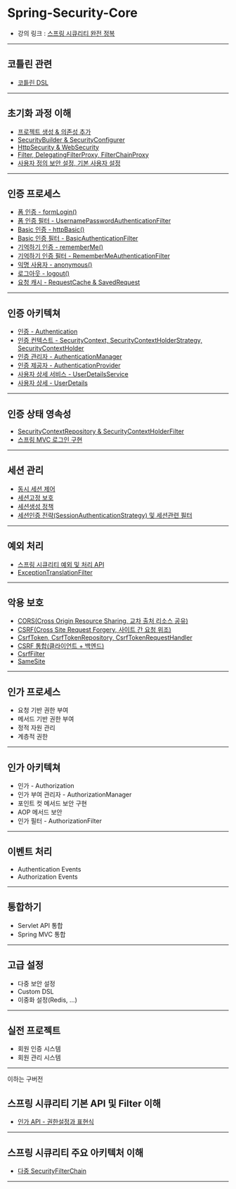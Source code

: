 # Spring-Security-Core
- 강의 링크 : <a href="https://www.inflearn.com/course/%EC%8A%A4%ED%94%84%EB%A7%81-%EC%8B%9C%ED%81%90%EB%A6%AC%ED%8B%B0-%EC%99%84%EC%A0%84%EC%A0%95%EB%B3%B5" target="_blank">스프링 시큐리티 완전 정복</a>

---

<h2 id="kotlin">코틀린 관련</h2>

- <a href="/note/kotlin/코틀린 DSL.md" target="_blank">코틑린 DSL</a>

---

<h2 id="init">초기화 과정 이해</h2>

- <a href="/note/init/프로젝트 생성 & 의존성 추가.md" target="_blank">프로젝트 생성 & 의존성 추가</a>
- <a href="/note/init/SecurityBuilder & SecurityConfigurer.md" target="_blank">SecurityBuilder & SecurityConfigurer</a>
- <a href="/note/init/HttpSecurity & WebSecurity.md" target="_blank">HttpSecurity & WebSecurity</a>
- <a href="/note/init/Filter, DelegatingFilterProxy, FilterChainProxy.md" target="_blank">Filter, DelegatingFilterProxy, FilterChainProxy</a>
- <a href="/note/init/사용자 정의 보안 설정, 기본 사용자 설정.md" target="_blank">사용자 정의 보안 설정, 기본 사용자 설정</a>

---

<h2 id="authentication-process">인증 프로세스</h2>

- <a href="/note/authentication-process/폼 인증 - formLogin().md" target="_blank">폼 인증 - formLogin()</a>
- <a href="/note/authentication-process/폼 인증 필터 - UsernamePasswordAuthenticationFilter.md" target="_blank">폼 인증 필터 - UsernamePasswordAuthenticationFilter</a>
- <a href="/note/authentication-process/Basic 인증 - httpBasic().md" target="_blank">Basic 인증 - httpBasic()</a>
- <a href="/note/authentication-process/Basic 인증 필터 - BasicAuthenticationFilter.md" target="_blank">Basic 인증 필터 - BasicAuthenticationFilter</a>
- <a href="/note/authentication-process/기억하기 인증 - rememberMe().md" target="_blank">기억하기 인증 - rememberMe()</a>
- <a href="/note/authentication-process/기억하기 인증 필터 - RememberMeAuthenticationFilter.md" target="_blank">기억하기 인증 필터 - RememberMeAuthenticationFilter</a>
- <a href="/note/authentication-process/익명 사용자 - anonymous().md" target="_blank">익명 사용자 - anonymous()</a>
- <a href="/note/authentication-process/로그아웃 - logout().md" target="_blank">로그아웃 - logout()</a>
- <a href="/note/authentication-process/요청 캐시 - RequestCache & SavedRequest.md" target="_blank">요청 캐시 - RequestCache & SavedRequest</a>

---

<h2 id="authentication-architecture">인증 아키텍쳐</h2>

- <a href="/note/authentication-architecture/인증 - Authentication.md" target="_blank">인증 - Authentication</a>
- <a href="/note/authentication-architecture/인증 컨텍스트 - SecurityContext, SecurityContextHolderStrategy, SecurityContextHolder.md" target="_blank">인증 컨텍스트 - SecurityContext, SecurityContextHolderStrategy, SecurityContextHolder</a>
- <a href="/note/authentication-architecture/인증 관리자 - AuthenticationManager.md" target="_blank">인증 관리자 - AuthenticationManager</a>
- <a href="/note/authentication-architecture/인증 제공자 - AuthenticationProvider.md" target="_blank">인증 제공자 - AuthenticationProvider</a>
- <a href="/note/authentication-architecture/사용자 상세 서비스 - UserDetailsService.md" target="_blank">사용자 상세 서비스 - UserDetailsService</a>
- <a href="/note/authentication-architecture/사용자 상세 - UserDetails.md" target="_blank">사용자 상세 - UserDetails</a>

---

<h2 id="authentication-persistence">인증 상태 영속성</h2>

- <a href="/note/authentication-persistence/SecurityContextRepository & SecurityContextHolderFilter.md" target="_blank">SecurityContextRepository & SecurityContextHolderFilter</a>
- <a href="/note/authentication-persistence/스프링 MVC 로그인 구현.md" target="_blank">스프링 MVC 로그인 구현</a>

---

<h2 id="sesion-management">세션 관리</h2>

- <a href="/note/session-management/동시 세션 제어.md" target="_blank">동시 세션 제어</a>
- <a href="/note/session-management/세션고정 보호.md" target="_blank">세션고정 보호</a>
- <a href="/note/session-management/세션생성 정책.md" target="_blank">세션생성 정책</a>
- <a href="/note/session-management/세션인증 전략(SessionAuthenticationStrategy) 및 세션관련 필터.md" target="_blank">세션인증 전략(SessionAuthenticationStrategy) 및 세션관련 필터</a>

---

<h2 id="exception-handling">예외 처리</h2>

- <a href="/note/exception-handling/스프링 시큐리티 예외 및 처리 API.md" target="_blank">스프링 시큐리티 예외 및 처리 API</a>
- <a href="/note/exception-handling/ExceptionTranslationFilter.md" target="_blank">ExceptionTranslationFilter</a>

---

<h2 id="exploit-protection">악용 보호</h2>

- <a href="/note/exploit-protection/CORS(Cross Origin Resource Sharing, 교차 출처 리소스 공유).md" target="_blank">CORS(Cross Origin Resource Sharing, 교차 출처 리소스 공유)</a>
- <a href="/note/exploit-protection/CSRF(Cross Site Request Forgery, 사이트 간 요청 위조).md" target="_blank">CSRF(Cross Site Request Forgery, 사이트 간 요청 위조)</a>
- <a href="/note/exploit-protection/CsrfToken, CsrfTokenRepository, CsrfTokenRequestHandler.md" target="_blank">CsrfToken, CsrfTokenRepository, CsrfTokenRequestHandler</a>
- <a href="/note/exploit-protection/CSRF 통합(클라이언트 + 백엔드).md" target="_blank">CSRF 통합(클라이언트 + 백엔드)</a>
- <a href="/note/exploit-protection/CsrfFilter.md" target="_blank">CsrfFilter</a>
- <a href="/note/exploit-protection/SameSite.md" target="_blank">SameSite</a>

---

<h2 id="authorization-process">인가 프로세스</h2>

- 요청 기반 권한 부여
- 메서드 기반 권한 부여
- 정적 자원 관리
- 계층적 권한

---

<h2 id="authorization-architecture">인가 아키텍쳐</h2>

- 인가 - Authorization
- 인가 부여 관리자 - AuthorizationManager
- 포인트 컷 메서드 보안 구현
- AOP 메서드 보안
- 인가 필터 - AuthorizationFilter


---

<h2 id="event-handling">이벤트 처리</h2>

- Authentication Events
- Authorization Events

---

<h2 id="integration">통합하기</h2>

- Servlet API 통합
- Spring MVC 통합

---

<h2 id="advanced-config">고급 설정</h2>

- 다중 보안 설정
- Custom DSL
- 이중화 설정(Redis, ...)

---

<h2 id="project">실전 프로젝트</h2>

- 회원 인증 시스템
- 회원 관리 시스템

---

이하는 구버전

<h2 id="api-filter">스프링 시큐리티 기본 API 및 Filter 이해</h2>

- <a href="/note/인가 API - 권한설정과 표현식.md" target="_blank">인가 API - 권한설정과 표현식</a>

---

<h2 id="architecture">스프링 시큐리티 주요 아키텍처 이해</h2>

- <a href="/note/architecture/다중 SecurityFilterChain.md" target="_blank">다중 SecurityFilterChain</a>

---
